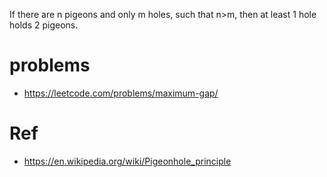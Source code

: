 If there are n pigeons and only m holes, such that n>m, then at least 1 hole holds 2 pigeons.

# problems
* https://leetcode.com/problems/maximum-gap/

# Ref
* https://en.wikipedia.org/wiki/Pigeonhole_principle
